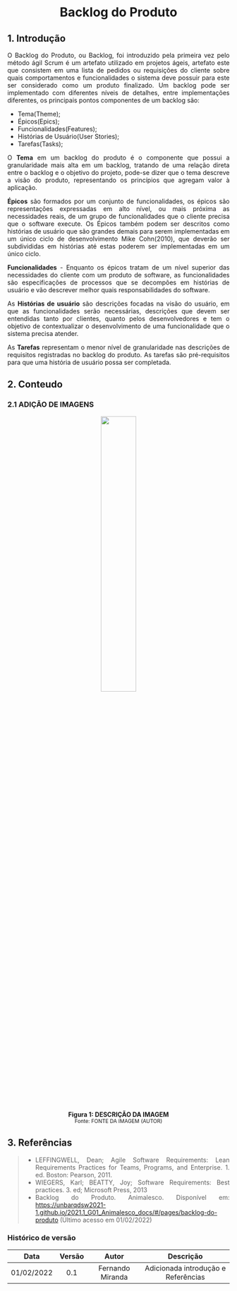 # <center> Backlog do Produto

<div align="justify">

## 1. Introdução

O Backlog do Produto, ou Backlog, foi introduzido pela primeira vez pelo método ágil Scrum é um artefato utilizado em projetos ágeis, artefato este que consistem em uma lista de pedidos ou requisições do cliente sobre quais comportamentos e funcionalidades o sistema deve possuir para este ser considerado como um produto finalizado. Um backlog pode ser implementado com diferentes níveis de detalhes, entre implementações diferentes, os principais pontos componentes de um backlog são:

 - Tema(Theme);
 - Épicos(Epics);
 - Funcionalidades(Features);
 - Histórias de Usuário(User Stories);
 - Tarefas(Tasks);

O **Tema** em um backlog do produto é o componente que possui a granularidade mais alta em um backlog, tratando de uma relação direta entre o backlog e o objetivo do projeto, pode-se dizer que o tema descreve a visão do produto, representando os princípios que agregam valor à aplicação.


**Épicos** são formados por um conjunto de funcionalidades, os épicos são representações expressadas em alto nível, ou mais próxima as necessidades reais, de um grupo de funcionalidades que o cliente precisa que o software execute. Os Épicos também podem ser descritos como histórias de usuário que são grandes demais para serem implementadas em um único ciclo de desenvolvimento Mike Cohn(2010), que deverão ser subdivididas em histórias até estas poderem ser implementadas em um único ciclo.


**Funcionalidades** - Enquanto os épicos tratam de um nível superior das necessidades do cliente com um produto de software, as funcionalidades são especificações de processos que se decompões em histórias de usuário e vão descrever melhor quais responsabilidades do software.


As **Histórias de usuário** são descrições focadas na visão do usuário, em que as funcionalidades serão necessárias, descrições que devem ser entendidas tanto por clientes, quanto pelos desenvolvedores e tem o objetivo de contextualizar o desenvolvimento de uma funcionalidade que o sistema precisa atender.

As **Tarefas** representam o menor nível de granularidade nas descrições de requisitos registradas no backlog do produto. As tarefas são pré-requisitos para que uma história de usuário possa ser completada.


## 2. Conteudo

### 2.1 ADIÇÃO DE IMAGENS

<p align='center'>
    <img src='assets/images/test.jpg' width=40% height=auto>
    <figcaption align='center'>
        <b>Figura 1: DESCRIÇÃO DA IMAGEM</b>
        <br>
        <small>Fonte: FONTE DA IMAGEM (AUTOR)</small>
    </figcaption>
</p>

## 3. Referências


> - LEFFINGWELL, Dean; Agile Software Requirements: Lean Requirements Practices for Teams, Programs, and Enterprise. 1. ed. Boston: Pearson, 2011.
> - WIEGERS, Karl; BEATTY, Joy; Software Requirements: Best practices. 3. ed; Microsoft Press, 2013
> - Backlog do Produto. Animalesco. Disponível em: https://unbarqdsw2021-1.github.io/2021.1_G01_Animalesco_docs/#/pages/backlog-do-produto (Último acesso em 01/02/2022)

</div>

### Histórico de versão

|    Data    | Versão |       Autor      |              Descrição              |
| :--------: | :----: | :--------------: | :---------------------------------: |
| 01/02/2022 |  0.1   | Fernando Miranda | Adicionada introdução e Referências |
